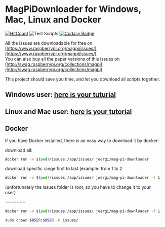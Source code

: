# MagPiDownloader for Windows, Mac, Linux and Docker

[![HitCount](http://hits.dwyl.com/joergi/MagPiDownloader.svg)](http://hits.dwyl.com/joergi/MagPiDownloader) ![Test Scripts](https://github.com/joergi/MagPiDownloader/workflows/Test%20Scripts/badge.svg) [![Codacy Badge](https://api.codacy.com/project/badge/Grade/6148b12808964799910ed67ce82065ce)](https://www.codacy.com/app/joergi/MagPiDownloader?utm_source=github.com&amp;utm_medium=referral&amp;utm_content=joergi/MagPiDownloader&amp;utm_campaign=Badge_Grade)

All the issues are downloadable for free on [https://www.raspberrypi.org/magpi/issues/](https://www.raspberrypi.org/magpi/issues/)  
You can also buy all the paper versions of this issues on [http://swag.raspberrypi.org/collections/magpi](http://swag.raspberrypi.org/collections/magpi)

This project should save you time, and let you download all scripts together.

## Windows user: [here is your tuturial](windows/)

## Linux and Mac user: [here is your tutorial](linux_mac/)

## Docker

If you have Docker installed, there is an easy way to download it by docker:  

download all:  

```bash
docker run -v $(pwd)/issues:/app/issues/ joergi/mag-pi-downloader
```

download specific range first to last (example: from 1 to 2

```bash
docker run -v $(pwd)/issues:/app/issues/ joergi/mag-pi-downloader -f 1 -l 2
```


(unfortunately the issues folder is root, so you have to change it to your user)

=======

```bash
docker run -v $(pwd)/issues:/app/issues/ joergi/mag-pi-downloader -f 1 -l 2
```


```bash
sudo chown $USER:$USER -R issues/
```
